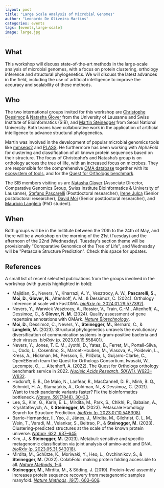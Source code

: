 ```yaml
---
layout: post
title: "Large Scale Analysis of Microbial Genomes"
author: "Leonardo De Oliveira Martins"
categories: events
tags: [events,large-scale]
image: large.jpg
---
```


## What
This workshop will discuss state-of-the-art methods in the large-scale analysis of microbial genomes, with a focus on protein clustering, orthology inference and structural phylogenetics.
We will discuss the latest advances in the field, including the use of artificial intelligence to improve the accuracy and scalability of these methods.

## Who
The two international groups invited for this workshop are [Christophe Dessimoz]((https://orcid.org/0000-0002-2170-853X)) & [Natasha Glover](https://orcid.org/0000-0003-1811-4340) 
from the University of Lausanne and Swiss Institute of Bioinformatics (SIB), and [Martin Steinegger](https://orcid.org/0000-0001-8781-9753) from Seoul National University. 
Both teams have collaborative work in the application of artificial intelligence to advance structural phylogenetics. 

Martin was involved in the development of popular microbial genomics tools like [mmseqs2](https://github.com/soedinglab/MMseqs2) and [PLASS](https://github.com/soedinglab/plass). 
He furthermore has been working with AlphaFold for clustering and classification of all known protein sequences based on their structure.
The focus of Christophe’s and Natasha’s group is on orthology across the tree of life, with an increased focus on microbes. 
They are responsible for the comprehensive [OMA database](https://omabrowser.org/oma/home/) together with its [ecosystem of tools](https://omabrowser.org/oma/tools/), 
and for the [Quest for Orthologs benchmark](https://questfororthologs.org/). 

The SIB members visiting us are [Natasha Glover](https://scholar.google.com/citations?hl=en&user=_TwFg1QAAAAJ)
(Associate Director, Comparative Genomics Group, Swiss Institute Bioinformatics & University of Lausanne), 
[Stefano Pascarelli](https://scholar.google.com/citations?hl=en&user=UU4EztcAAAAJ) (Postdoctoral researcher), 
[Irene Julca](https://scholar.google.com/citations?hl=en&user=ruCrGm0AAAAJ) (Senior postdoctoral researcher),
[David Moi](https://scholar.google.com/citations?hl=en&user=XgOh39oAAAAJ) (Senior postdoctoral researcher), and 
[Mauricio Langleib](https://scholar.google.com/citations?hl=en&user=v0M39e0AAAAJ) (PhD student).


## When 
Both groups will be in the Institute between the 20th to the 24th of May, and there will be a workshop on the morning of the
21st (Tuesday) and the afternoon of the 22nd (Wednesday). 
Tuesday's section theme will be provisionally "Comparative Genomics of the Tree of Life", and Wednesday will be "Petascale Structure Prediction". Check this space for updates.

## References 
A small list of recent selected publications from the groups involved in the workshop (with guests highlighted in bold):
 
* Majidian, S., Nevers, Y., Kharrazi, A. Y., Vesztrocy, A. W., **Pascarelli, S.**, **Moi, D.**, **Glover, N.**, Altenhoff, A. M., & Dessimoz, C. (2024). Orthology inference at scale with FastOMA. [_bioRxiv_ (p. 2024.01.29.577392)](https://doi.org/10.1101/2024.01.29.577392).
*  Nevers, Y., Warwick Vesztrocy, A., Rossier, V., Train, C.-M., Altenhoff, A., Dessimoz, C., & **Glover, N. M.** (2024). Quality assessment of gene repertoire annotations with OMArk. [_Nature Biotechnology_](https://doi.org/10.1038/s41587-024-02147-w).
* **Moi, D.**, Dessimoz, C., Nevers, Y., **Steinegger, M.**, Bernard, C., & **Langleib, M.** (2023). Structural phylogenetics unravels the evolutionary diversification of communication systems in gram-positive bacteria and their viruses. [_bioRxiv_ (p. 2023.09.19.558401)](https://doi.org/10.1101/2023.09.19.558401).
* Nevers, Y., Jones, T. E. M., Jyothi, D., Yates, B., Ferret, M., Portell-Silva, L., Codo, L., Cosentino, S., Marcet-Houben, M., Vlasova, A., Poidevin, L., Kress, A., Hickman, M., Persson, E., Piližota, I., Guijarro-Clarke, C., OpenEBench team the Quest for Orthologs Consortium, Iwasaki, W., Lecompte, O., … Altenhoff, A. (2022). The Quest for Orthologs orthology benchmark service in 2022. [_Nucleic Acids Research_, _50_(W1), W623–W632](http://dx.doi.org/10.1093/nar/gkac330).
* Hodcroft, E. B., De Maio, N., Lanfear, R., MacCannell, D. R., Minh, B. Q., Schmidt, H. A., Stamatakis, A., Goldman, N., & Dessimoz, C. (2021). Want to track pandemic variants faster? Fix the bioinformatics bottleneck. [_Nature_, _591_(7848), 30–33](http://dx.doi.org/10.1038/d41586-021-00525-x).
* Lee, S., Kim, G., Karin, E. L., Mirdita, M., Park, S., Chikhi, R., Babaian, A., Kryshtafovych, A., & **Steinegger, M.** (2023). Petascale Homology Search for Structure Prediction. [_bioRxiv_ (p. 2023.07.10.548308)](https://doi.org/10.1101/2023.07.10.548308).
* Barrio-Hernandez, I., Yeo, J., Jänes, J., Mirdita, M., Gilchrist, C. L. M., Wein, T., Varadi, M., Velankar, S., Beltrao, P., & **Steinegger, M.** (2023). Clustering-predicted structures at the scale of the known protein universe. [_Nature_, 622, 637–645](https://doi.org/10.1038/s41586-023-06510-w)
* Kim, J., & **Steinegger, M.** (2023). Metabuli: sensitive and specific metagenomic classification via joint analysis of amino-acid and DNA. [_bioRxiv_ (p. 2023.05.31.543018)](https://doi.org/10.1101/2023.05.31.543018).
* Mirdita, M., Schütze, K., Moriwaki, Y., Heo, L., Ovchinnikov, S., & **Steinegger, M.** (2022). ColabFold: making protein folding accessible to all. [_Nature Methods_, 1–4](http://dx.doi.org/10.1038/s41592-022-01488-1).
* **Steinegger, M.**, Mirdita, M., & Söding, J. (2019). Protein-level assembly increases protein sequence recovery from metagenomic samples manyfold. [_Nature Methods_, _16_(7), 603–606](http://dx.doi.org/10.1038/s41592-019-0437-4).
